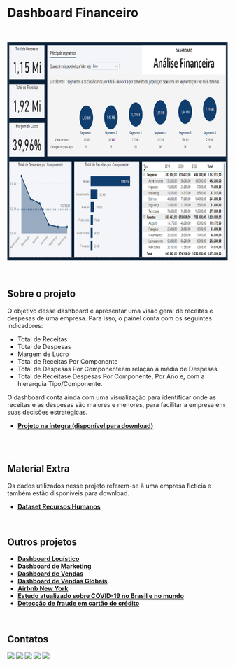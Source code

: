 # Dashboard Financeiro
<br/>

<p align="center">
  <img src="dashboard_financeiro.png" height=500px>
</p>
<br/>

## Sobre o projeto
O objetivo desse dashboard é apresentar uma visão geral de receitas e despesas de uma empresa. Para isso, o painel conta com os seguintes indicadores:

* Total de Receitas
* Total de Despesas
* Margem de Lucro
* Total de Receitas Por Componente
* Total de Despesas Por Componenteem relação à média de Despesas
* Total de Receitase Despesas Por Componente, Por Ano e, com a hierarquia Tipo/Componente.

O dashboard conta ainda com uma visualização para identificar onde as receitas e as despesas são maiores e menores, para facilitar a empresa em suas decisões estratégicas.

* **[Projeto na íntegra (disponível para download)](https://github.com/raffaloffredo/dashboard_financeiro/blob/main/dashboard_financeiro.pbix)**
<br/>

<br/>

## Material Extra
Os dados utilizados nesse projeto referem-se à uma empresa fictícia e também estão disponíveis para download.

* **[Dataset Recursos Humanos](https://github.com/raffaloffredo/dashboard_financeiro/blob/main/dataset_financeiro.xlsx)**
<br/>

## Outros projetos

* **[Dashboard Logístico](https://github.com/raffaloffredo/dashboard_logistica)**
* **[Dashboard de Marketing](https://github.com/raffaloffredo/dashboard_marketing)**
* **[Dashboard de Vendas](https://github.com/raffaloffredo/dashboard_vendas)**
* **[Dashboard de Vendas Globais](https://github.com/raffaloffredo/dashboard_vendas_globais/)**
* **[Airbnb New York](https://github.com/raffaloffredo/airbnb_new_york_portuguese)**
* **[Estudo atualizado sobre COVID-19 no Brasil e no mundo](https://github.com/raffaloffredo/covid_2023_portuguese)**
* **[Detecção de fraude em cartão de crédito](https://github.com/raffaloffredo/fraud_detection_portuguese)**
<br/>

 ## Contatos
<div>
  <a href="https://www.linkedin.com/in/raffaela-loffredo/?locale=en_US" target="_blank"><img src="https://img.shields.io/badge/-LinkedIn-%230077B5?style=for-the-badge&logo=linkedin&logoColor=white" target="_blank"></a>
  <a href="https://sites.google.com/view/loffredo/" target="_blank"><img src="https://img.shields.io/badge/website-000000?style=for-the-badge&logo=About.me&logoColor=white"></a>
  <a href = "mailto:raffaloffredo@protonmail.com"><img src="https://img.shields.io/badge/ProtonMail-8B89CC?style=for-the-badge&logo=protonmail&logoColor=white" target="_blank"></a>
  <a href="https://instagram.com/loffredo.ds" target="_blank"><img src="https://img.shields.io/badge/-Instagram-%23E4405F?style=for-the-badge&logo=instagram&logoColor=white" target="_blank"></a>
  <a href="https://medium.com/@loffredo.ds" target="_blank"><img src="https://img.shields.io/badge/Medium-12100E?style=for-the-badge&logo=medium&logoColor=white"></a>
</div>
